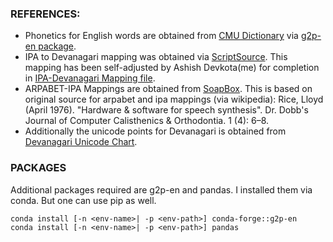 ### REFERENCES:

- Phonetics for English words are obtained from [CMU Dictionary](http://www.speech.cs.cmu.edu/cgi-bin/cmudict) via [g2p-en package](https://anaconda.org/conda-forge/g2p-en).
- IPA to Devanagari mapping was obtained via [ScriptSource](https://www.scriptsource.org/cms/scripts/page.php?item_id=grapheme_detail&uid=a2ys6pbp2u). This mapping has been self-adjusted by Ashish Devkota(me) for completion in [IPA-Devanagari Mapping file](mappings/IPA_Devanagari_mapping_Adapted_to_Arpabet.txt). 
- ARPABET-IPA Mappings are obtained from [SoapBox](https://docs.soapboxlabs.com/resources/linguistics/arpabet-to-ipa/). This is based on original source for arpabet and ipa mappings (via wikipedia): Rice, Lloyd (April 1976). "Hardware & software for speech synthesis". Dr. Dobb's Journal of Computer Calisthenics & Orthodontia. 1 (4): 6–8.
- Additionally the unicode points for Devanagari is obtained from [Devanagari Unicode Chart](https://www.unicode.org/charts/PDF/U0900.pdf).

### PACKAGES

Additional packages required are g2p-en  and pandas. I installed them via conda. But one can use pip as well.
```
conda install [-n <env-name>| -p <env-path>] conda-forge::g2p-en
conda install [-n <env-name>| -p <env-path>] pandas
```

